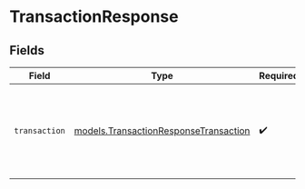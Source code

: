 # TransactionResponse


## Fields

| Field                                                                                | Type                                                                                 | Required                                                                             | Description                                                                          |
| ------------------------------------------------------------------------------------ | ------------------------------------------------------------------------------------ | ------------------------------------------------------------------------------------ | ------------------------------------------------------------------------------------ |
| `transaction`                                                                        | [models.TransactionResponseTransaction](../models/transactionresponsetransaction.md) | :heavy_check_mark:                                                                   | The unsigned transaction data. User must sign and broadcast to network.              |